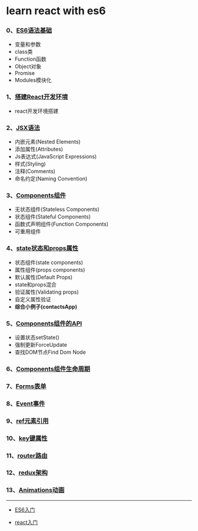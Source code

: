 # learn react with es6

### 0、[ES6语法基础](./00-es6-notes)

* 变量和参数
* class类
* Function函数
* Object对象
* Promise
* Modules模块化

### 1、[搭建React开发环境](./environment_setup)

* react开发环境搭建

### 2、[JSX语法](./jsx)

* 内嵌元素(Nested Elements)
* 添加属性(Attributes)
* Js表达式(JavaScript Expressions)
* 样式(Styling)
* 注释(Comments)
* 命名约定(Naming Convention)

### 3、[Components组件](./components)

* 无状态组件(Stateless Components)
* 状态组件(Stateful Components)
* 函数式声明组件(Function Components)
* 可重用组件

### 4、[state状态和props属性](./state_props)

* 状态组件(state components)
* 属性组件(props components)
* 默认属性(Default Props)
* state和props混合
* 验证属性(Validating props)
* 自定义属性验证
* **综合小例子(contactsApp)**

### 5、[Components组件的API](./componentapi)

* 设置状态setState()
* 强制更新ForceUpdate
* 查找DOM节点Find Dom Node

### 6、[Components组件生命周期](./lifecyclemethods)

### 7、[Forms表单](./forms)

### 8、[Event事件](./events)

### 9、[ref元素引用](./ref)

### 10、[key键属性](./key)

### 11、[router路由](./router)

### 12、[redux架构](./redux)

### 13、[Animations动画](./animations)

* **

* [ES6入门](https://github.com/joemaddalone/egghead-react-fundamentals-es6/tree/master/lessons)

* [react入门](https://egghead.io/courses/react-fundamentals)
